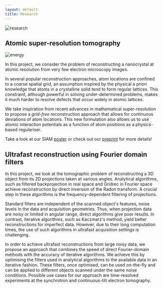 ```yaml
---
layout: default
title: Research
---
```


![research](https://www.mummering.eu/project/images/Slide1.jpg_befCSwgFanvOroQ)

## Atomic super-resolution tomography ##
![energy](https://poulamisganguly.github.io/poster_IS20/figures/energy_smaller.png)

In this project, we consider the problem of reconstructing a nanocrystal at atomic resolution from very few electron microscopy images. 

In several popular reconstruction approaches, atom locations are confined to a coarse spatial grid, an assumption inspired by the physical a priori knowledge that atoms in a crystalline solid tend to form regular lattices. This constraint, although powerful in solving under-determined problems, makes it much harder to resolve defects that occur widely in atomic lattices. 

We take inspiration from recent advances in mathematical super-resolution to propose a *grid-free* reconstruction approach that allows for continuous deviations of atom locations. This new formulation also allows us to use atomic interaction potentials as a function of atom positions as a physics-based regulariser.

Take a look at our SIAM [poster](https://poulamisganguly.github.io/poster_IS20/) or check out our [preprint](https://arxiv.org/abs/2002.00710) for more details!


## Ultrafast reconstruction using Fourier domain filters ##
In this project, we look at the tomographic problem of reconstructing a 3D object from its 2D projections taken at various angles. Analytical algorithms, such as filtered backprojection in real space and Gridrec in Fourier space achieve reconstruction by direct inversion of the Radon transform. A crucial step in these algorithms is the frequency-dependent filtering of projections. 

Standard filters are independent of the scanned object's features, noise levels in the data and acquisition geometries. Thus, when projection data are noisy or limited in angular range, direct algorithms give poor results. In contrast, iterative algorithms, such as Kaczmarz's method, yield better reconstructions for imperfect data. However, due to their long computation times, the use of such algorithms in ultrafast acquisition settings is challenging. 

In order to achieve ultrafast reconstructions from large noisy data, we propose an approach that combines the speed of direct Fourier-domain methods with the accuracy of iterative algorithms. We achieve this by optimising the filters used in analytical algorithms to the available data in an iterative fashion. These filters, once optimised, can be used on-the-fly and can be applied to different objects scanned under the same noise conditions. Possible use cases for our approach are time-resolved experiments at the synchrotron and continuous-tilt electron tomography.

